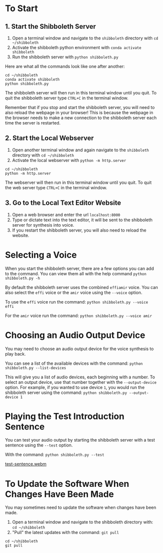 # To Start

## 1. Start the Shibboleth Server

1. Open a terminal window and navigate to the `shibboleth` directory with `cd ~/shibboleth`
2. Activate the shibboleth python environment with `conda activate shibboleth`
3. Run the shibboleth server with `python shibboleth.py`

Here are what all the commands look like one after another:
```
cd ~/shibboleth
conda activate shibboleth
python shibboleth.py
```

The shibboleth server will then run in this terminal window until you quit.
To quit the shibboleth server type `CTRL+C` in the terminal window.

Remember that if you stop and start the shibboleth server, you will need to also reload the webpage in your browser! This is because the webpage in the browser needs to make a new connection to the shibboleth server each time the server is restarted.

## 2. Start the Local Webserver

1. Open another terminal window and again navigate to the `shibboleth` directory with `cd ~/shibboleth`
2. Activate the local webserver with `python -m http.server`

```
cd ~/shibboleth
python -m http.server
```

The webserver will then run in this terminal window until you quit.
To quit the web server type `CTRL+C` in the terminal window.



## 3. Go to the Local Text Editor Website
1. Open a web browser and enter the url `localhost:8000`
2. Type or dictate text into the text editor, it will be sent to the shibboleth server for synthesis into voice.
3. If you restart the shibboleth server, you will also need to reload the website.


# Selecting a Voice

When you start the shibboleth server, there are a few options you can add to the command.
You can view them all with the help command `python shibboleth.py -h`

By default the shibboleth server uses the combined `effiamir` voice. You can also
select the `effi` voice or the `amir` voice using the `--voice` option.

To use the `effi` voice run the command: `python shibboleth.py --voice effi`

For the `amir` voice run the command: `python shibboleth.py --voice amir`


# Choosing an Audio Output Device

You may need to choose an audio output device for the voice synthesis to play back.

You can see a list of the available devices with the command: `python shibboleth.py --list-devices`

This will give you a list of audio devices, each beginning with a number. To select an output device, use that number together with the `--output-device` option. For example, if you wanted to use device `1`, you would run the shibboleth server using the command:
`python shibboleth.py --output-device 1`


# Playing the Test Introduction Sentence

You can test your audio output by starting the shibboleth server with a test sentence using the `--test` option.

With the command: `python shibboleth.py --test`

[test-sentence.webm](https://user-images.githubusercontent.com/1451059/201065782-b9b7e8d5-a0f0-4a97-9a5b-c99c6b30787b.webm)


# To Update the Software When Changes Have Been Made

You may sometimes need to update the software when changes have been made.

1. Open a terminal window and navigate to the shibboleth directory with: `cd ~/shibboleth`
2. "Pull" the latest updates with the command: `git pull`

```
cd ~/shibboleth
git pull
```
